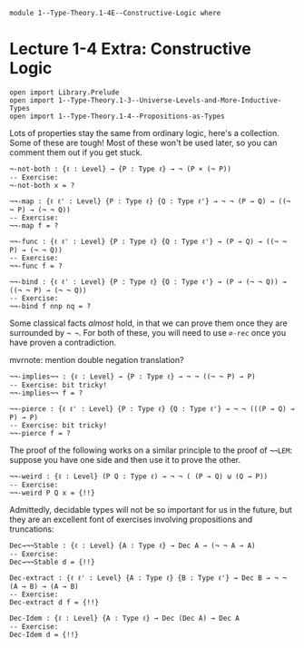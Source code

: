 ```
module 1--Type-Theory.1-4E--Constructive-Logic where
```

# Lecture 1-4 Extra: Constructive Logic

```
open import Library.Prelude
open import 1--Type-Theory.1-3--Universe-Levels-and-More-Inductive-Types
open import 1--Type-Theory.1-4--Propositions-as-Types
```

Lots of properties stay the same from ordinary logic, here's a
collection. Some of these are tough! Most of these won't be used
later, so you can comment them out if you get stuck.

```
¬-not-both : {ℓ : Level} → {P : Type ℓ} → ¬ (P × (¬ P))
-- Exercise:
¬-not-both x = ?

¬¬-map : {ℓ ℓ' : Level} {P : Type ℓ} {Q : Type ℓ'} → ¬ ¬ (P → Q) → ((¬ ¬ P) → (¬ ¬ Q))
-- Exercise:
¬¬-map f = ?

¬¬-func : {ℓ ℓ' : Level} {P : Type ℓ} {Q : Type ℓ'} → (P → Q) → ((¬ ¬ P) → (¬ ¬ Q))
-- Exercise:
¬¬-func f = ?

¬¬-bind : {ℓ ℓ' : Level} {P : Type ℓ} {Q : Type ℓ'} → (P → (¬ ¬ Q)) → ((¬ ¬ P) → (¬ ¬ Q))
-- Exercise:
¬¬-bind f nnp nq = ?
```

Some classical facts *almost* hold, in that we can prove them once
they are surrounded by `¬ ¬`. For both of these, you will need to use
``∅-rec`` once you have proven a contradiction.

mvrnote: mention double negation translation?

```
¬¬-implies¬¬ : {ℓ : Level} → {P : Type ℓ} → ¬ ¬ ((¬ ¬ P) → P)
-- Exercise: bit tricky!
¬¬-implies¬¬ f = ?

¬¬-pierce : {ℓ ℓ' : Level} {P : Type ℓ} {Q : Type ℓ'} → ¬ ¬ (((P → Q) → P) → P)
-- Exercise: bit tricky!
¬¬-pierce f = ?
```

The proof of the following works on a similar principle to the proof
of ``¬¬LEM``: suppose you have one side and then use it to prove
the other.

```
¬¬-weird : {ℓ : Level} (P Q : Type ℓ) → ¬ ¬ ( (P → Q) ⊎ (Q → P))
-- Exercise:
¬¬-weird P Q x = {!!}
```

Admittedly, decidable types will not be so important for us in the
future, but they are an excellent font of exercises involving
propositions and truncations:

```
Dec→¬¬Stable : {ℓ : Level} {A : Type ℓ} → Dec A → (¬ ¬ A → A)
-- Exercise:
Dec→¬¬Stable d = {!!}

Dec-extract : {ℓ ℓ' : Level} {A : Type ℓ} {B : Type ℓ'} → Dec B → ¬ ¬ (A → B) → (A → B)
-- Exercise:
Dec-extract d f = {!!}

Dec-Idem : {ℓ : Level} {A : Type ℓ} → Dec (Dec A) → Dec A
-- Exercise:
Dec-Idem d = {!!}
```
